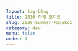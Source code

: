 ```yaml
---
layout: tag-blog
title: 2020 하계 모각코
slug: 2020-Summer-Mogakco
category: dev
menu: false
order: 4
---
```

